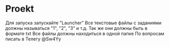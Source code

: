 # Proekt
Для запуска запускайте "Launcher"
Все текстовые файлы с заданиями должны называться "1", "2", "3" и т.д.
Так же они должны быть в формате txt
Все файлы должны находиться в одной папке
По вопросам писать в Телегу @Sw4Yy
